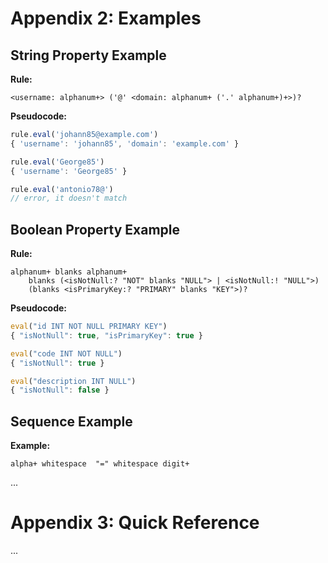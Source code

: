 
# Appendix 2: Examples

## String Property Example

**Rule:**

```
<username: alphanum+> ('@' <domain: alphanum+ ('.' alphanum+)+>)?
```

**Pseudocode:**

```javascript
rule.eval('johann85@example.com')
{ 'username': 'johann85', 'domain': 'example.com' }

rule.eval('George85') 
{ 'username': 'George85' }

rule.eval('antonio78@') 
// error, it doesn't match
```

## Boolean Property Example

**Rule:**

```
alphanum+ blanks alphanum+
	blanks (<isNotNull:? "NOT" blanks "NULL"> | <isNotNull:! "NULL">)
	(blanks <isPrimaryKey:? "PRIMARY" blanks "KEY">)?
```

**Pseudocode:**

```javascript
eval("id INT NOT NULL PRIMARY KEY")
{ "isNotNull": true, "isPrimaryKey": true }

eval("code INT NOT NULL")
{ "isNotNull": true }

eval("description INT NULL")
{ "isNotNull": false }
```

## Sequence Example

**Example:**

```
alpha+ whitespace  "=" whitespace digit+
```

...

# Appendix 3: Quick Reference

...
